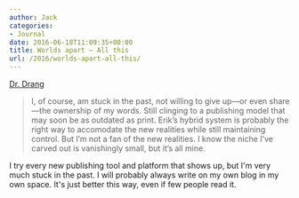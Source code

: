 ```yaml
---
author: Jack
categories:
- Journal
date: 2016-06-18T11:09:35+00:00
title: Worlds apart – All this
url: /2016/worlds-apart-all-this/
---
```


[Dr. Drang][1]

> I, of course, am stuck in the past, not willing to give up—or even share—the ownership of my words. Still clinging to a publishing model that may soon be as outdated as print. Erik’s hybrid system is probably the right way to accomodate the new realities while still maintaining control. But I’m not a fan of the new realities. I know the niche I’ve carved out is vanishingly small, but it’s all mine.

I try every new publishing tool and platform that shows up, but I'm very much stuck in the past. I will probably always write on my own blog in my own space. It's just better this way, even if few people read it.

 [1]: http://leancrew.com/all-this/2016/06/worlds-apart/